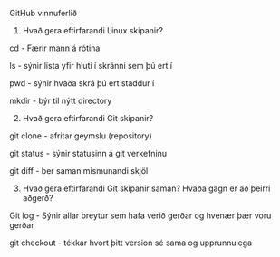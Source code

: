 GitHub vinnuferlið

1. Hvað gera eftirfarandi Linux skipanir?

cd - Færir mann á rótina

ls - sýnir lista yfir hluti í skránni sem þú ert í

pwd - sýnir hvaða skrá þú ert staddur í

mkdir - býr til nýtt directory

2. Hvað gera eftirfarandi Git skipanir?

git clone - afritar geymslu (repository)

git status - sýnir statusinn á git verkefninu

git diff - ber saman mismunandi skjöl

3. Hvað gera eftirfarandi Git skipanir saman? Hvaða gagn er að þeirri aðgerð?

Git log - Sýnir allar breytur sem hafa verið gerðar og hvenær þær voru gerðar

git checkout - tékkar hvort þitt version sé sama og upprunnulega

